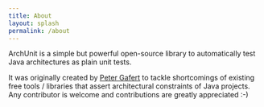 ```yaml
---
title: About
layout: splash
permalink: /about
---
```


ArchUnit is a simple but powerful open-source library to automatically test Java architectures
as plain unit tests.
 
It was originally created by [Peter Gafert](https://github.com/codecholeric) to tackle shortcomings 
of existing free tools / libraries that assert architectural constraints of Java projects. 
Any contributor is welcome and contributions are greatly appreciated :-)